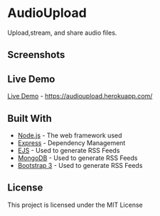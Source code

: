 # AudioUpload

Upload,stream, and share audio files.


## Screenshots
 

## Live Demo

[Live Demo](https://audioupload.herokuapp.com/) - https://audioupload.herokuapp.com/


## Built With

* [Node.js](http://www.dropwizard.io/1.0.2/docs/) - The web framework used
* [Express](https://maven.apache.org/) - Dependency Management
* [EJS](https://rometools.github.io/rome/) - Used to generate RSS Feeds
* [MongoDB](https://rometools.github.io/rome/) - Used to generate RSS Feeds
* [Bootstrap 3](https://rometools.github.io/rome/) - Used to generate RSS Feeds




## License

This project is licensed under the MIT License 

